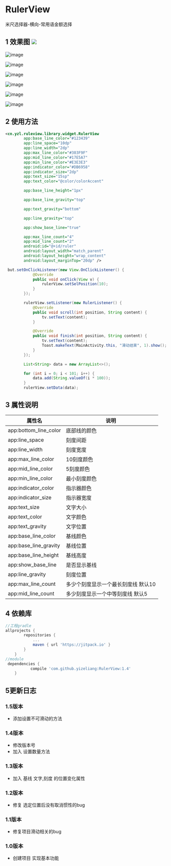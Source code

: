 # RulerView
米尺选择器-横向-常用语金额选择

## 1 效果图 [![](https://jitpack.io/v/yizeliang/RulerView.svg)](https://jitpack.io/#yizeliang/RulerView)
![image](https://github.com/yizeliang/RulerView/raw/master/img/1.png)

![image](https://github.com/yizeliang/RulerView/raw/master/img/2.png)

![image](https://github.com/yizeliang/RulerView/raw/master/img/3.png)

![image](https://github.com/yizeliang/RulerView/raw/master/img/4.png)

![image](https://github.com/yizeliang/RulerView/raw/master/img/5.png)

![image](https://github.com/yizeliang/RulerView/raw/master/img/6.png)

## 2 使用方法

```xml
<cn.yzl.ruleview.library.widget.RulerView
        app:base_line_color="#123439"
        app:line_space="10dp"
        app:line_width="2dp"
        app:max_line_color="#303F9F"
        app:mid_line_color="#17E5A7"
        app:min_line_color="#E3E3E3"
        app:indicator_color="#DB6958"
        app:indicator_size="2dp"
        app:text_size="15sp"
        app:text_color="@color/colorAccent"

        app:base_line_height="1px"

        app:base_line_gravity="top"

        app:text_gravity="bottom"

        app:line_gravity="top"

        app:show_base_line="true"

        app:max_line_count="4"
        app:mid_line_count="2"
        android:id="@+id/ruler"
        android:layout_width="match_parent"
        android:layout_height="wrap_content"
        android:layout_marginTop="20dp" />
```

```java
 but.setOnClickListener(new View.OnClickListener() {
            @Override
            public void onClick(View v) {
                rulerView.setSelPosition(10);
            }
        });

        rulerView.setListener(new RulerListener() {
            @Override
            public void scroll(int position, String content) {
                tv.setText(content);
            }

            @Override
            public void finish(int position, String content) {
                tv.setText(content);
                Toast.makeText(MainActivity.this, "滑动结束", 1).show();
            }
        });

        List<String> data = new ArrayList<>();

        for (int i = 0; i < 101; i++) {
            data.add(String.valueOf(i * 100));
        }
        rulerView.setData(data);

```

## 3 属性说明

| 属性名                | 说明         |
| --------------------- | ------------ |
| app:bottom_line_color | 底部线的颜色 |
| app:line_space        | 刻度间距     |
| app:line_width        | 刻度宽度     |
| app:max_line_color    | 10刻度颜色   |
| app:mid_line_color    | 5刻度颜色    |
| app:min_line_color    | 最小刻度颜色 |
| app:indicator_color   | 指示器颜色   |
| app:indicator_size    | 指示器宽度   |
| app:text_size         | 文字大小     |
| app:text_color        | 文字颜色     |
| app:text_gravity        | 文字位置     |
| app:base_line_color        | 基线颜色     |
| app:base_line_gravity        | 基线位置     |
| app:base_line_height        | 基线高度     |
| app:show_base_line        | 是否显示基线     |
| app:line_gravity        | 刻度位置     |
| app:max_line_count        | 多少个刻度显示一个最长刻度线 默认10     |
| app:mid_line_count        | 多少刻度显示一个中等刻度线 默认5     |

## 4 依赖库

```gradle
//工程gradle
allprojects {
        repositories {
            ...
            maven { url 'https://jitpack.io' }
        }
    }
//module
 dependencies {
           compile 'com.github.yizeliang:RulerView:1.4'
    }

```

## 5更新日志

### 1.5版本

- 添加设置不可滑动的方法

### 1.4版本

- 修改版本号
- 加入 设置数量方法

### 1.3版本

- 加入 基线 文字,刻度 的位置变化属性

### 1.2版本

- 修复 选定位置后没有取消惯性的bug

### 1.1版本

- 修复项目滑动相关的bug

### 1.0版本

- 创建项目 实现基本功能

